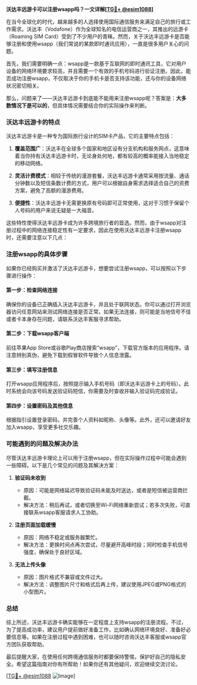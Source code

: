 **沃达丰远游卡可以注册wsapp吗？一文详解[[TG💪+ @esim1088](https://t.me/s/esim1088)]**

在当今全球化的时代，越来越多的人选择使用国际通信服务来满足自己的旅行或工作需求。沃达丰（Vodafone）作为全球知名的电信运营商之一，其推出的远游卡（Roaming SIM Card）受到了不少用户的青睐。然而，关于沃达丰远游卡是否能够注册和使用wsapp（我们常说的某款即时通讯应用），一直是很多用户关心的问题。

首先，我们需要明确一点：wsapp是一款基于互联网的即时通讯工具，它对用户设备的网络环境要求较高，并且需要一个有效的手机号码进行验证注册。因此，能否成功注册wsapp，不仅取决于你的手机卡是否支持该功能，还与你的设备网络状况密切相关。

那么，问题来了——沃达丰远游卡到底能不能用来注册wsapp呢？答案是：**大多数情况下是可以的**，但具体情况需要结合你的实际操作来判断。

### 沃达丰远游卡的特点

沃达丰远游卡是一种专为国际旅行设计的SIM卡产品，它的主要特点包括：

1. **覆盖范围广**：沃达丰在全球多个国家和地区设有分支机构和服务网点，这意味着当你持有沃达丰远游卡时，无论身处何地，都有较高的概率能接入当地稳定的移动网络。
   
2. **灵活计费模式**：相较于传统的漫游套餐，沃达丰远游卡通常采用按流量、通话分钟数以及短信条数计费的方式，用户可以根据自身需求选择适合自己的资费方案，避免了高额的漫游费用。

3. **便捷性**：沃达丰远游卡无需更换原有号码即可正常使用，这对于习惯于保留个人号码的用户来说无疑是一大福音。

这些特性使得沃达丰远游卡成为许多跨境旅行者的首选。然而，由于wsapp对注册过程中的网络连接稳定性有一定要求，因此在使用沃达丰远游卡注册wsapp时，还需要注意以下几点：

### 注册wsapp的具体步骤

如果你已经购买并激活了沃达丰远游卡，想要尝试注册wsapp，可以按照以下步骤进行操作：

#### 第一步：检查网络连接
确保你的设备已正确插入沃达丰远游卡，并且处于联网状态。你可以通过打开浏览器访问任意网站来测试网络连接是否正常。如果无法连接，则可能是当地信号不佳或者卡本身存在问题，请联系沃达丰客服寻求帮助。

#### 第二步：下载wsapp客户端
前往苹果App Store或谷歌Play商店搜索“wsapp”，下载官方版本的应用程序。请注意辨别真伪，避免下载到假冒软件导致个人信息泄露。

#### 第三步：填写注册信息
打开wsapp应用程序后，按照提示输入手机号码（即沃达丰远游卡上的号码）。此时系统会向该号码发送验证码短信，你需要及时查收并输入验证码完成验证。

#### 第四步：设置密码及其他信息
根据指引设置登录密码，并完善个人资料如昵称、头像等。此外，还可以邀请好友加入wsapp，享受更多社交乐趣。

### 可能遇到的问题及解决办法

尽管沃达丰远游卡理论上可以用于注册wsapp，但在实际操作过程中可能会遇到一些障碍。以下是几个常见的问题及其解决方案：

1. **验证码未收到**
   - 原因：可能是网络延迟导致验证码未能及时送达，或者是短信被运营商拦截。
   - 解决方法：稍后再试，或者切换至Wi-Fi网络重新尝试；若多次失败，可直接联系wsapp客服请求人工协助。

2. **注册页面加载缓慢**
   - 原因：网络不稳定或服务器繁忙。
   - 解决方法：更换时间点再次尝试，尽量避开高峰时段；同时检查手机信号强度，确保处于良好区域。

3. **无法上传头像**
   - 原因：图片格式不兼容或文件过大。
   - 解决方法：调整图片尺寸和格式后再上传，建议使用JPEG或PNG格式的小型图片。

### 总结

综上所述，沃达丰远游卡确实能够在一定程度上支持wsapp的注册流程。不过，为了提高成功率，建议用户提前做好准备工作，比如确认网络环境良好、准备好必要信息等。如果在注册过程中遇到困难，也可以随时咨询沃达丰客服或wsapp官方团队获取帮助。

最后提醒大家，在使用任何跨境通信服务时都要保持警惕，保护好自己的隐私安全。希望这篇指南对你有所帮助！如果你还有其他疑问，欢迎继续交流讨论。

[[TG💪+ @esim1088](https://t.me/s/esim1088) ![Image](https://i.postimg.cc/4NQfJmqS/Snipaste-2025-05-13-00-14-12.png)]
